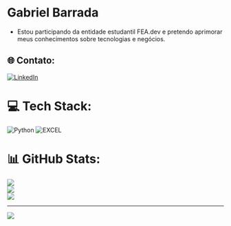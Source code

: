 # Gabriel Barrada
* Estou participando da entidade estudantil FEA.dev e pretendo aprimorar meus conhecimentos sobre tecnologias e negócios.


## 🌐 Contato:
[![LinkedIn](https://img.shields.io/badge/LinkedIn-%230077B5.svg?logo=linkedin&logoColor=white)](https://www.linkedin.com/in/gabriel-barrada-34bb47260/) 

# 💻 Tech Stack:
![Python](https://img.shields.io/badge/python-3670A0?style=for-the-badge&logo=python&logoColor=ffdd54)
![EXCEL]([https://www.google.com/url?sa=i&url=https%3A%2F%2Fpt.wikipedia.org%2Fwiki%2FFicheiro%3AMicrosoft_Excel_2013-2019_logo.svg&psig=AOvVaw3kb9WXT9oVbvztciCQTanp&ust=1721686850704000&source=images&cd=vfe&opi=89978449&ved=0CBEQjRxqFwoTCLDkpcOUuYcDFQAAAAAdAAAAABAE](https://upload.wikimedia.org/wikipedia/commons/thumb/7/73/Microsoft_Excel_2013-2019_logo.svg/1200px-Microsoft_Excel_2013-2019_logo.svg.png))
# 📊 GitHub Stats:
![](https://github-readme-stats.vercel.app/api?username=Gabriel-Barrada&theme=highcontrast&hide_border=true&include_all_commits=false&count_private=false)<br/>
![](https://github-readme-streak-stats.herokuapp.com/?user=Gabriel-Barrada&theme=highcontrast&hide_border=true)<br/>
![](https://github-readme-stats.vercel.app/api/top-langs/?username=Gabriel-Barrada&theme=highcontrast&hide_border=true&include_all_commits=false&count_private=false&layout=compact)

---
[![](https://visitcount.itsvg.in/api?id=Gabriel-Barrada&icon=2&color=13)](https://visitcount.itsvg.in)

<!-- Proudly created with GPRM ( https://gprm.itsvg.in ) -->
